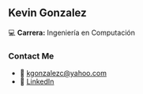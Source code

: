 ## Kevin Gonzalez

:computer: **Carrera:** Ingeniería en Computación

### Contact Me
- :email: kgonzalezc@yahoo.com
- :briefcase: [LinkedIn](https://www.linkedin.com/in/kevingonzalezcastro/)